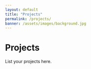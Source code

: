 ```yaml
---
layout: default
title: "Projects"
permalink: /projects/
banner: /assets/images/background.jpg
---
```



# Projects
List your projects here.
